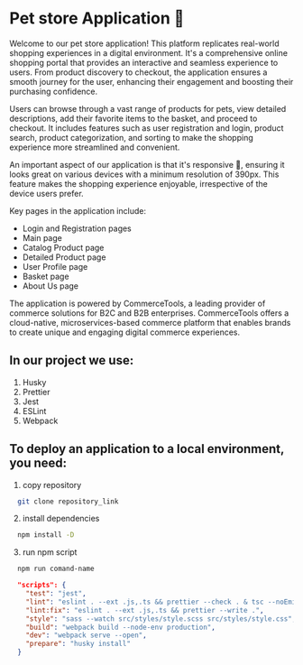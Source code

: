 # Pet store Application 🐘

Welcome to our pet store application! This platform replicates real-world shopping experiences in a digital environment. It's a comprehensive online shopping portal that provides an interactive and seamless experience to users. From product discovery to checkout, the application ensures a smooth journey for the user, enhancing their engagement and boosting their purchasing confidence.

Users can browse through a vast range of products for pets, view detailed descriptions, add their favorite items to the basket, and proceed to checkout. It includes features such as user registration and login, product search, product categorization, and sorting to make the shopping experience more streamlined and convenient.

An important aspect of our application is that it's responsive 📲, ensuring it looks great on various devices with a minimum resolution of 390px. This feature makes the shopping experience enjoyable, irrespective of the device users prefer.

Key pages in the application include:

- Login and Registration pages
- Main page
- Catalog Product page
- Detailed Product page
- User Profile page
- Basket page
- About Us page

The application is powered by CommerceTools, a leading provider of commerce solutions for B2C and B2B enterprises. CommerceTools offers a cloud-native, microservices-based commerce platform that enables brands to create unique and engaging digital commerce experiences.

## In our project we use:

1. Husky
2. Prettier
3. Jest
4. ESLint
5. Webpack

## To deploy an application to a local environment, you need:

1. copy repository

```Bash
  git clone repository_link
```

2. install dependencies

```Bash
  npm install -D
```

3. run npm script

```Bash
  npm run comand-name
```

```json
  "scripts": {
    "test": "jest",
    "lint": "eslint . --ext .js,.ts && prettier --check . & tsc --noEmit",
    "lint:fix": "eslint . --ext .js,.ts && prettier --write .",
    "style": "sass --watch src/styles/style.scss src/styles/style.css",
    "build": "webpack build --node-env production",
    "dev": "webpack serve --open",
    "prepare": "husky install"
  }
```
